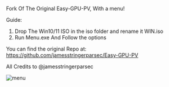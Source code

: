 Fork Of The Original Easy-GPU-PV, With a menu!

Guide:

1. Drop The Win10/11 ISO in the iso folder and rename it WIN.iso
2. Run Menu.exe And Follow the options

You can find the original Repo at: https://github.com/jamesstringerparsec/Easy-GPU-PV

All Credits to @jamesstringerparsec

![menu](https://user-images.githubusercontent.com/96527590/149374219-28d1398f-a3d2-4581-9cfe-eab1c2d9a651.JPG)
